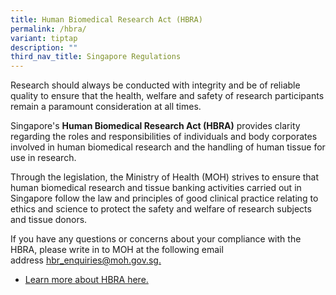 ```yaml
---
title: Human Biomedical Research Act (HBRA)
permalink: /hbra/
variant: tiptap
description: ""
third_nav_title: Singapore Regulations
---
```

<p>Research should always be conducted with integrity and be of reliable
quality to ensure that the health, welfare and safety of research participants
remain a paramount consideration at all times.</p>
<p>Singapore's <strong>Human Biomedical Research Act (HBRA)</strong> provides
clarity regarding the roles and responsibilities of individuals and body
corporates involved in human biomedical research and the handling of human
tissue for use in research.</p>
<p>Through the legislation, the Ministry of Health (MOH) strives to ensure
that human biomedical research and tissue banking activities carried out
in Singapore follow the law and principles of good clinical practice relating
to ethics and science to protect the safety and welfare of research subjects
and tissue donors.</p>
<p>If you have any questions or concerns about your compliance with the HBRA,
please write in to MOH at the following email address&nbsp;<a href="http://hbr_enquiries@moh.gov.sg/" rel="noopener noreferrer nofollow" target="_blank"><u>hbr_enquiries@moh.gov.sg</u></a><u>.</u>
</p>
<ul data-tight="true" class="tight">
<li>
<p><a href="https://www.moh.gov.sg/policies-and-legislation/human-biomedical-research-act" rel="noopener noreferrer nofollow" target="_blank">Learn more about HBRA here.</a>
</p>
</li>
</ul>
<p></p>
